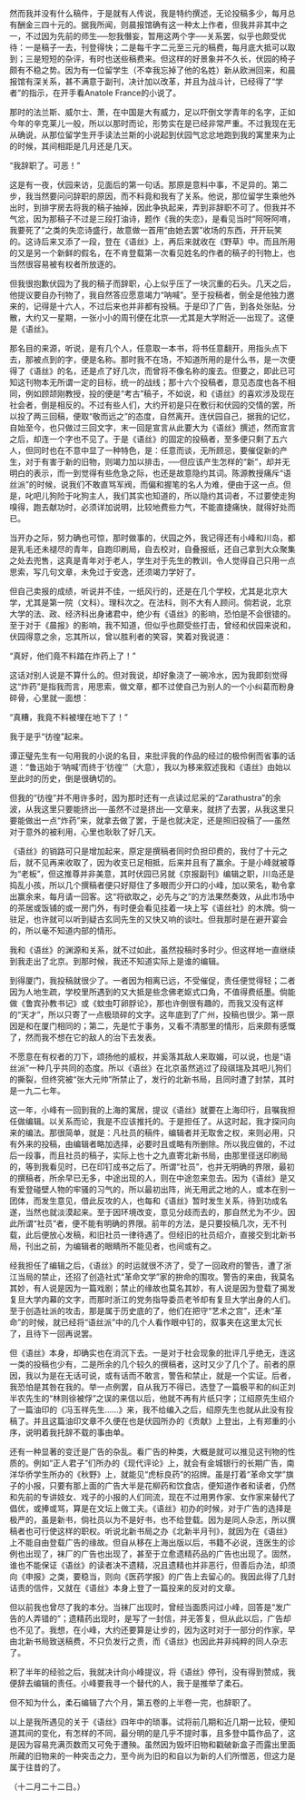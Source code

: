 然而我并没有什么稿件，于是就有人传说，我是特约撰述，无论投稿多少，每月总有酬金三四十元的。据我所闻，则晨报馆确有这一种太上作者，但我并非其中之一，不过因为先前的师生──恕我僭妄，暂用这两个字──关系罢，似乎也颇受优待：一是稿子一去，刊登得快；二是每千字二元至三元的稿费，每月底大抵可以取到；三是短短的杂评，有时也送些稿费来。但这样的好景象并不久长，伏园的椅子颇有不稳之势。因为有一位留学生（不幸我忘掉了他的名姓）新从欧洲回来，和晨报馆有深关系，甚不满意于副刊，决计加以改革，并且为战斗计，已经得了“学者”的指示，在开手看Anatole France的小说了。

那时的法兰斯、威尔士、萧，在中国是大有威力，足以吓倒文学青年的名字，正如今年的辛克莱儿一般，所以以那时而论，形势实在是已经非常严重。不过我现在无从确说，从那位留学生开手读法兰斯的小说起到伏园气忿忿地跑到我的寓里来为止的时候，其间相距是几月还是几天。

“我辞职了。可恶！”

这是有一夜，伏园来访，见面后的第一句话。那原是意料中事，不足异的。第二步，我当然要问问辞职的原因，而不料竟和我有了关系。他说，那位留学生乘他外出时，到排字房去将我的稿子抽掉，因此争执起来，弄到非辞职不可了。但我并不气忿，因为那稿子不过是三段打油诗，题作《我的失恋》，是看见当时“阿呀阿唷，我要死了”之类的失恋诗盛行，故意做一首用“由她去罢”收场的东西，开开玩笑的。这诗后来又添了一段，登在《语丝》上，再后来就收在《野草》中。而且所用的又是另一个新鲜的假名，在不肯登载第一次看见姓名的作者的稿子的刊物上，也当然很容易被有权者所放逐的。

但我很抱歉伏园为了我的稿子而辞职，心上似乎压了一块沉重的石头。几天之后，他提议要自办刊物了，我自然答应愿意竭力“呐喊”。至于投稿者，倒全是他独力邀来的，记得是十六人，不过后来也并非都有投稿。于是印了广告，到各处张贴，分散，大约又一星期，一张小小的周刊便在北京──尤其是大学附近──出现了。这便是《语丝》。

那名目的来源，听说，是有几个人，任意取一本书，将书任意翻开，用指头点下去，那被点到的字，便是名称。那时我不在场，不知道所用的是什么书，是一次便得了《语丝》的名，还是点了好几次，而曾将不像名称的废去。但要之，即此已可知这刊物本无所谓一定的目标，统一的战线；那十六个投稿者，意见态度也各不相同，例如顾颉刚教授，投的便是“考古”稿子，不如说，和《语丝》的喜欢涉及现在社会者，倒是相反的。不过有些人们，大约开初是只在敷衍和伏园的交情的罢，所以投了两三回稿，便取“敬而远之”的态度，自然离开。连伏园自己，据我的记忆，自始至今，也只做过三回文字，末一回是宣言从此要大为《语丝》撰述，然而宣言之后，却连一个字也不见了。于是《语丝》的固定的投稿者，至多便只剩了五六人，但同时也在不意中显了一种特色，是：任意而谈，无所顾忌，要催促新的产生，对于有害于新的旧物，则竭力加以排击，──但应该产生怎样的“新”，却并无明白的表示，而一到觉得有些危急之际，也还是故意隐约其词。陈源教授痛斥“语丝派”的时候，说我们不敢直骂军阀，而偏和握笔的名人为难，便由于这一点。但是，叱吧儿狗险于叱狗主人，我们其实也知道的，所以隐约其词者，不过要使走狗嗅得，跑去献功时，必须详加说明，比较地费些力气，不能直捷痛快，就得好处而已。

当开办之际，努力确也可惊，那时做事的，伏园之外，我记得还有小峰和川岛，都是乳毛还未褪尽的青年，自跑印刷局，自去校对，自叠报纸，还自己拿到大众聚集之处去兜售，这真是青年对于老人，学生对于先生的教训，令人觉得自己只用一点思索，写几句文章，未免过于安逸，还须竭力学好了。

但自己卖报的成绩，听说并不佳，一纸风行的，还是在几个学校，尤其是北京大学，尤其是第一院（文科）。理科次之。在法科，则不大有人顾问。倘若说，北京大学的法、政、经济科出身诸君中，绝少有《语丝》的影响，恐怕是不会很错的。至于对于《晨报》的影响，我不知道，但似乎也颇受些打击，曾经和伏园来说和，伏园得意之余，忘其所以，曾以胜利者的笑容，笑着对我说道：

“真好，他们竟不料踏在炸药上了！”

这话对别人说是不算什么的。但对我说，却好象浇了一碗冷水，因为我即刻觉得这“炸药”是指我而言，用思索，做文章，都不过使自己为别人的一个小纠葛而粉身碎骨，心里就一面想：

“真糟，我竟不料被埋在地下了！”

我于是乎“彷徨”起来。

谭正璧先生有一句用我的小说的名目，来批评我的作品的经过的极伶俐而省事的话道：“鲁迅始于‘呐喊’而终于‘彷徨’”（大意），我以为移来叙述我和《语丝》由始以至此时的历史，倒是很确切的。

但我的“彷徨”并不用许多时，因为那时还有一点读过尼采的“Zarathustra”的余波，从我这里只要能挤出──虽然不过是挤出──文章来，就挤了去罢，从我这里只要能做出一点“炸药”来，就拿去做了罢，于是也就决定，还是照旧投稿了──虽然对于意外的被利用，心里也耿耿了好几天。

《语丝》的销路可只是增加起来，原定是撰稿者同时负担印费的，我付了十元之后，就不见再来收取了，因为收支已足相抵，后来并且有了赢余。于是小峰就被尊为“老板”，但这推尊并非美意，其时伏园已另就《京报副刊》编辑之职，川岛还是捣乱小孩，所以几个撰稿者便只好搿住了多眼而少开口的小峰，加以荣名，勒令拿出赢余来，每月请一回客。这“将欲取之，必先与之”的方法果然奏效，从此市场中的茶居或饭铺的或一房门外，有时便会看见挂着一块上写《语丝社》的木牌。倘一驻足，也许就可以听到疑古玄同先生的又快又响的谈吐。但我那时是在避开宴会的，所以毫不知道内部的情形。

我和《语丝》的渊源和关系，就不过如此，虽然投稿时多时少。但这样地一直继续到我走出了北京。到那时候，我还不知道实际上是谁的编辑。

到得厦门，我投稿就很少了。一者因为相离已远，不受催促，责任便觉得轻；二者因为人地生疏，学校里所遇到的又大抵是些念佛老妪式口角，不值得费纸墨。倘能做《鲁宾孙教书记》或《蚊虫叮卵脬论》，那也许倒很有趣的，而我又没有这样的“天才”，所以只寄了一点极琐碎的文字。这年底到了广州，投稿也很少。第一原因是和在厦门相同的；第二，先是忙于事务，又看不清那里的情形，后来颇有感慨了，然而我不想在它的敌人的治下去发表。

不愿意在有权者的刀下，颂扬他的威权，并奚落其敌人来取媚，可以说，也是“语丝派”一种几乎共同的态度。所以《语丝》在北京虽然逃过了段祺瑞及其吧儿狗们的撕裂，但终究被“张大元帅”所禁止了，发行的北新书局，且同时遭了封禁，其时是一九二七年。

这一年，小峰有一回到我的上海的寓居，提议《语丝》就要在上海印行，且嘱我担任做编辑。以关系而论，我是不应该推托的。于是担任了。从这时起，我才探问向来的编法。那很简单，就是：凡社员的稿件，编辑者并无取舍之权，来则必用，只有外来的投稿，由编辑者略加选择，必要时且或略有所删除。所以我应做的，不过后一段事，而且社员的稿子，实际上也十之九直寄北新书局，由那里径送印刷局的，等到我看见时，已在印钉成书之后了。所谓“社员”，也并无明确的界限，最初的撰稿者，所余早已无多，中途出现的人，则在中途忽来忽去。因为《语丝》是又有爱登碰壁人物的牢骚的习气的，所以最初出阵，尚无用武之地的人，或本在别一团体，而发生意见，借此反攻的人，也每和《语丝》暂时发生关系，待到功成名遂，当然也就淡漠起来。至于因环境改变，意见分歧而去的，那自然尤为不少。因此所谓“社员”者，便不能有明确的界限。前年的方法，是只要投稿几次，无不刊载，此后便放心发稿，和旧社员一律待遇了。但经旧的社员绍介，直接交到北新书局，刊出之前，为编辑者的眼睛所不能见者，也间或有之。

经我担任了编辑之后，《语丝》的时运就很不济了，受了一回政府的警告，遭了浙江当局的禁止，还招了创造社式“革命文学”家的拚命的围攻。警告的来由，我莫名其妙，有人说是因为一篇戏剧；禁止的缘故也莫名其妙，有人说是因为登载了揭发复旦大学内幕的文字，而那时浙江的党务指导委员老爷却有复旦大学出身的人们。至于创造社派的攻击，那是属于历史底的了，他们在把守“艺术之宫”，还未“革命”的时候，就已经将“语丝派”中的几个人看作眼中钉的，叙事夹在这里太冗长了，且待下一回再说罢。

但《语丝》本身，却确实也在消沉下去。一是对于社会现象的批评几乎绝无，连这一类的投稿也少有，二是所余的几个较久的撰稿者，这时又少了几个了。前者的原因，我以为是在无话可说，或有话而不敢言，警告和禁止，就是一个实证。后者，我恐怕是其咎在我的。举一点例罢，自从我万不得已，选登了一篇极平和的纠正刘半农先生的“林则徐被俘”之误的来信以后，他就不再有片纸只字；江绍原先生绍介了一篇油印的《冯玉祥先生……》来，我不给编入之后，绍原先生也就从此没有投稿了。并且这篇油印文章不久便在也是伏园所办的《贡献》上登出，上有郑重的小序，说明着我托辞不载的事由单。

还有一种显著的变迁是广告的杂乱。看广告的种类，大概是就可以推见这刊物的性质的。例如“正人君子”们所办的《现代评论》上，就会有金城银行的长期广告，南洋华侨学生所办的《秋野》上，就能见“虎标良药”的招牌。虽是打着“革命文学”旗子的小报，只要有那上面的广告大半是花柳药和饮食店，便知道作者和读者，仍然和先前的专讲妓女、戏子的小报的人们同流，现在不过用男作家、女作家来替代了倡优，或捧或骂，算是在文坛上做工夫。《语丝》初办的时候，对于广告的选择是极严的，虽是新书，倘社员以为不是好书，也不给登载。因为是同人杂志，所以撰稿者也可行使这样的职权。听说北新书局之办《北新半月刊》，就因为在《语丝》上不能自由登载广告的缘故。但自从移在上海出版以后，书籍不必说，连医生的诊例也出现了，袜厂的广告也出现了，甚至于立愈遗精药品的广告也出现了。固然，谁也不能保证《语丝》的读者决不遗精，况且遗精也并非恶行，但善后办法，却须向《申报》之类，要稳当，则向《医药学报》的广告上去留心的。我因此得了几封诘责的信件，又就在《语丝》本身上登了一篇投来的反对的文章。

但以前我也曾尽了我的本分。当袜厂出现时，曾经当面质问过小峰，回答是“发广告的人弄错的”；遗精药出现时，是写了一封信，并无答复，但从此以后，广告却也不见了。我想，在小峰，大约还要算是让步的，因为这时对于一部分的作家，早由北新书局致送稿费，不只负发行之责，而《语丝》也因此并非纯粹的同人杂志了。

积了半年的经验之后，我就决计向小峰提议，将《语丝》停刊，没有得到赞成，我便辞去编辑的责任。小峰要我寻一个替代的人，我于是推举了柔石。

但不知为什么，柔石编辑了六个月，第五卷的上半卷一完，也辞职了。

以上是我所遇见的关于《语丝》四年中的琐事。试将前几期和近几期一比较，便知道其间的变化，有怎样的不同，最分明的是几乎不提时事，且多登中篇作品了，这是因为容易充满页数而又可免于遭殃。虽然因为毁坏旧物和戳破新盒子而露出里面所藏的旧物来的一种突击之力，至今尚为旧的和自以为新的人们所憎恶，但这力是属于往昔的了。

  

（十二月二十二日。）
